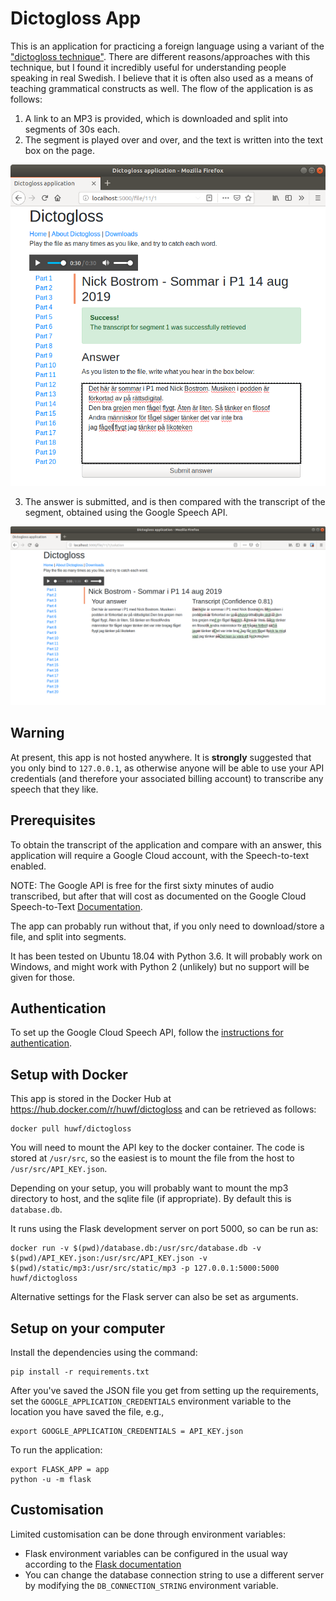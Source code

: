 # Dictogloss App

This is an application for practicing a foreign language using a variant of the ["dictogloss technique"](https://en.wikipedia.org/wiki/Dictogloss).
There are different reasons/approaches with this technique, but I found it incredibly useful for understanding people speaking
in real Swedish. I believe that it is often also used as a means of teaching grammatical constructs as well.
The flow of the application is as follows:

1. A link to an MP3 is provided, which is downloaded and split into segments of 30s each.
2. The segment is played over and over, and the text is written into the text box on the page.  

![Attempting the exercise for Nick Bostrom on Sommar i P1](./static/images/exercise.png)

3. The answer is submitted, and is then compared with the transcript of the segment, obtained using the  Google Speech API.

![Difference between right and wrong](./static/images/diff.png)

## Warning

At present, this app is not hosted anywhere.  It is **strongly** suggested that you only bind to `127.0.0.1`, as
otherwise anyone will be able to use your API credentials (and therefore your associated billing account) to transcribe
any speech that they like.

## Prerequisites

To obtain the transcript of the application and compare with an answer, this application will require a Google Cloud
account, with the Speech-to-text enabled.

NOTE: The Google API is free for the first sixty minutes of audio transcribed, but after that will cost as documented
on the Google Cloud Speech-to-Text [Documentation](https://cloud.google.com/speech-to-text/pricing).

The app can probably run without that, if you only need to download/store a file, and split into segments.

It has been tested on Ubuntu 18.04 with Python 3.6.  It will probably work on Windows, and might work with Python 2 (unlikely)
but no support will be given for those.

## Authentication

To set up the Google Cloud Speech API, follow the [instructions for authentication](https://cloud.google.com/speech-to-text/docs/reference/libraries#setting_up_authentication).


## Setup with Docker

This app is stored in the Docker Hub at https://hub.docker.com/r/huwf/dictogloss and can be retrieved as follows:

    docker pull huwf/dictogloss
    
You will need to mount the API key to the docker container. The code is stored at `/usr/src`, so the easiest is to mount
the file from the host to `/usr/src/API_KEY.json`.

Depending on your setup, you will probably want to mount the mp3 directory to host, and the sqlite file (if appropriate).
By default this is `database.db`.

It runs using the Flask development server on port 5000, so can be run as:

    docker run -v $(pwd)/database.db:/usr/src/database.db -v $(pwd)/API_KEY.json:/usr/src/API_KEY.json -v $(pwd)/static/mp3:/usr/src/static/mp3 -p 127.0.0.1:5000:5000 huwf/dictogloss

Alternative settings for the Flask server can also be set as arguments.

      
## Setup on your computer

Install the dependencies using the command:

    pip install -r requirements.txt 

After you've saved the JSON file you get from setting up the requirements, set the `GOOGLE_APPLICATION_CREDENTIALS` environment
variable to the location you have saved the file, e.g.,

    export GOOGLE_APPLICATION_CREDENTIALS = API_KEY.json
    
To run the application:
    
    export FLASK_APP = app    
    python -u -m flask 
    
## Customisation

Limited customisation can be done through environment variables:

* Flask environment variables can be configured in the usual way according to the [Flask documentation](https://flask.palletsprojects.com/en/1.1.x)
* You can change the database connection string to use a different server by modifying the `DB_CONNECTION_STRING` environment variable.


